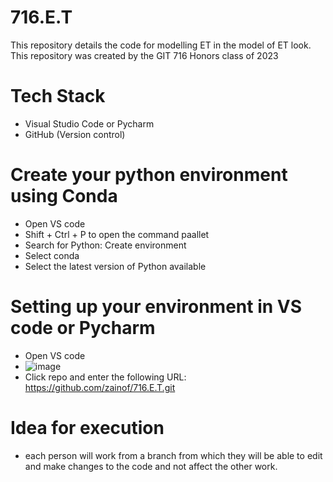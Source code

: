 # 716.E.T
This repository details the code for modelling ET in the model of ET look.  This repository was created by the GIT 716 Honors class of 2023

# Tech Stack 
- Visual Studio Code or Pycharm
- GitHub (Version control) 

# Create your python environment using Conda
- Open VS code 
- Shift + Ctrl + P to open the command paallet
- Search for Python: Create environment 
- Select conda 
- Select the latest version of Python available

# Setting up your environment in VS code or Pycharm 
- Open VS code 
- ![image](https://github.com/zainof/716.E.T/assets/121748761/44998bb9-29d5-4455-8896-78e7a44f3855)
- Click repo and enter the following URL: https://github.com/zainof/716.E.T.git

# Idea for execution 
- each person will work from a branch from which they will be able to edit and make changes to the code and not affect the other work.
